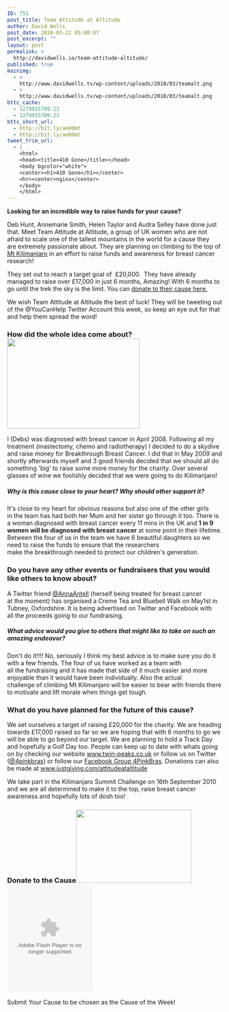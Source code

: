 ```yaml
---
ID: 751
post_title: Team Attitude at Altitude
author: David Wells
post_date: 2010-03-22 05:00:07
post_excerpt: ""
layout: post
permalink: >
  http://davidwells.io/team-attitude-altitude/
published: true
mainimg:
  - >
    http://www.davidwells.tv/wp-content/uploads/2010/03/teamalt.png
  - >
    http://www.davidwells.tv/wp-content/uploads/2010/03/teamalt.png
bttc_cache:
  - 1279915709:23
  - 1279915709:23
bttc_short_url:
  - http://bit.ly/aeKOmt
  - http://bit.ly/aeKOmt
tweet_trim_url:
  - |
    <html>
    <head><title>410 Gone</title></head>
    <body bgcolor="white">
    <center><h1>410 Gone</h1></center>
    <hr><center>nginx</center>
    </body>
    </html>
---
```

<strong>Looking for an incredible way to raise funds for your cause?</strong>

Deb Hunt, Annemarie Smith, Helen Taylor and Audra Selley have done just that. Meet Team Attitude at Altitude, a group of UK women who are not afraid to scale one of the tallest mountains in the world for a cause they are extremely passionate about. They are planning on climbing to the top of <a href="http://en.wikipedia.org/wiki/Mount_Kilimanjaro">Mt Kilimanjaro</a> in an effort to raise funds and awareness for breast cancer research!

They set out to reach a target goal of  £20,000.  They have already managed to raise over £17,000 in just 6 months, Amazing! With 6 months to go until the trek the sky is the limit. You can <a href="http://www.justgiving.com/attitudeataltitude">donate to their cause here.</a>
<!--more-->
We wish Team Attitude at Altitude the best of luck! They will be tweeting out of the @YouCanHelp Twitter Account this week, so keep an eye out for that and help them spread the word!
<h3>How did the whole idea come about?<a href="http://www.davidwells.tv/wp-content/uploads/2010/03/teamalt2.png"><img class="alignright size-full wp-image-1022" title="Team Attitude at Altitude" src="http://www.davidwells.tv/wp-content/uploads/2010/03/teamalt2.png" alt="" width="310" height="210" /></a></h3>
I (Debs) was diagnosed with breast cancer in April 2008. Following all my treatment (mastectomy, chemo and radiotherapy) I decided to do a skydive and raise money for Breakthrough Breast Cancer. I did that in May 2009 and shortly afterwards myself and 3 good friends decided that we should all do something 'big' to raise some more money for the charity. Over several glasses of wine we foolishly decided that we were going to do Kilimanjaro!
<h5>Why is this cause close to your heart? Why should other support it?</h5>
It's close to my heart for obvious reasons but also one of the other girls in the team has had both her Mum and her sister go through it too. There is a woman diagnosed with breast cancer every 11 mins in the UK and <strong>1 in 9 women will be diagnosed with breast cancer</strong> at some point in their lifetime. Between the four of us in the team we have 6 beautiful daughters so we need to raise the funds to ensure that the researchers make the breakthrough needed to protect our children's generation.
<h3>Do you have any other events or fundraisers that you would like others to know about?</h3>
A Twitter friend <a href="http://twitter.com/AnnaAntell">@AnnaAntell</a> (herself being treated for breast cancer at the moment) has organised a Creme Tea and Bluebell Walk on May1st in Tubney, Oxfordshire. It is being advertised on Twitter and Facebook with all the proceeds going to our fundraising.
<h5>What advice would you give to others that might like to take on such an amazing endeavor?</h5>
Don't do it!!!! No, seriously I think my best advice is to make sure you do it with a few friends. The four of us have worked as a team with all the fundraising and it has made that side of it much easier and more enjoyable than it would have been individually. Also the actual challenge of climbing Mt Kilimanjaro will be easier to bear with friends there to motivate and lift morale when things get tough.
<h3>What do you have planned for the future of this cause?</h3>
We set ourselves a target of raising £20,000 for the charity. We are heading towards £17,000 raised so far so we are hoping that with 6 months to go we will be able to go beyond our target. We are planning to hold a Track Day and hopefully a Golf Day too. People can keep up to date with whats going on by checking our website <a href="http://www.twin-peaks.co.uk/" target="_blank">www.twin-peaks.co.uk</a> or follow us on Twitter (<a href="http://twitter.com/4pinkbras">@4pinkbras</a>) or follow our <a href="http://www.facebook.com/group.php?gid=110436137773&amp;ref=search&amp;sid=5235598.3510763806..1">Facebook Group 4PinkBras</a>. Donations can also be made at <a href="http://www.justgiving.com/attitudeataltitude" target="_blank">www.justgiving.com/attitudeataltitude</a>

We take part in the Kilimanjaro Summit Challenge on 16th September 2010 and we are all determined to make it to the top, raise breast cancer awareness and hopefully lots of dosh too!
<h3>Donate to the Cause<a href="http://www.twin-peaks.co.uk/"><img class="alignright size-full wp-image-1029" title="http://www.twin-peaks.co.uk/" src="http://www.davidwells.tv/wp-content/uploads/2010/03/AaA-logo-v02-1.png" alt="" width="270" height="171" /></a>
<object classid="clsid:d27cdb6e-ae6d-11cf-96b8-444553540000" width="200" height="250" codebase="http://download.macromedia.com/pub/shockwave/cabs/flash/swflash.cab#version=6,0,40,0"><param name="align" value="center" /><param name="flashvars" value="EggId=1983056&amp;IsMS=0" /><param name="data" value="http://www.justgiving.com/widgets/jgwidget.swf" /><param name="allowScriptAccess" value="always" /><param name="allowNetworking" value="all" /><param name="quality" value="high" /><param name="wmode" value="transparent" /><param name="src" value="http://www.justgiving.com/widgets/jgwidget.swf" /><embed type="application/x-shockwave-flash" width="200" height="250" src="http://www.justgiving.com/widgets/jgwidget.swf" wmode="transparent" quality="high" allownetworking="all" allowscriptaccess="always" data="http://www.justgiving.com/widgets/jgwidget.swf" flashvars="EggId=1983056&amp;IsMS=0" align="center"></embed></object></h3>
Submit Your Cause to be chosen as the Cause of the Week!